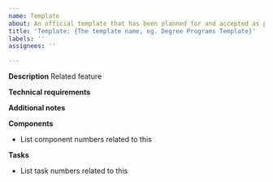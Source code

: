 ```yaml
---
name: Template
about: An official template that has been planned for and accepted as part of strategy.
title: 'Template: {The template name, eg. Degree Programs Template}'
labels: ''
assignees: ''

---
```


**Description**
Related feature

**Technical requirements**

**Additional notes**

**Components**
* List component numbers related to this

**Tasks**
* List task numbers related to this
